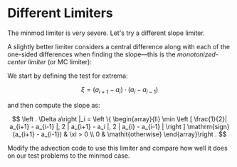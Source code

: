 # Different Limiters

The minmod limiter is very severe.  Let's try a different slope limiter.  

A slightly better
limiter considers a central difference along with each of the one-sided differences when
finding the slope&mdash;this is the *monotonized-center limiter* (or MC limiter):

We start by defining the test for extrema:

$$\xi = (a_{i+1} - a_i) \cdot (a_i - a_{i-1})$$

and then compute the slope as:

$$
\left . \Delta a\right |_i =
 \left \{
\begin{array}{ll}
\min \left [ \frac{1}{2}| a_{i+1} - a_{i-1} |,
              2 | a_{i+1} - a_i |,
              2 | a_{i} - a_{i-1} |
      \right ]  \mathrm{sign}(a_{i+1} - a_{i-1}) &  \xi > 0 \\
0 & \mathit{otherwise}
\end{array}\right .
$$

Modify the advection code to use this limiter and compare how well it does on our test problems to the minmod case.
